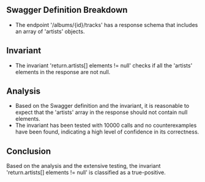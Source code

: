 ## Swagger Definition Breakdown
- The endpoint '/albums/{id}/tracks' has a response schema that includes an array of 'artists' objects.

## Invariant
- The invariant 'return.artists[] elements != null' checks if all the 'artists' elements in the response are not null.

## Analysis
- Based on the Swagger definition and the invariant, it is reasonable to expect that the 'artists' array in the response should not contain null elements.
- The invariant has been tested with 10000 calls and no counterexamples have been found, indicating a high level of confidence in its correctness.

## Conclusion
Based on the analysis and the extensive testing, the invariant 'return.artists[] elements != null' is classified as a true-positive.

